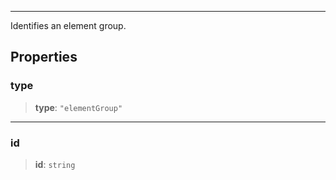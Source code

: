***

Identifies an element group.

## Properties

### type

> **type**: `"elementGroup"`

***

### id

> **id**: `string`
